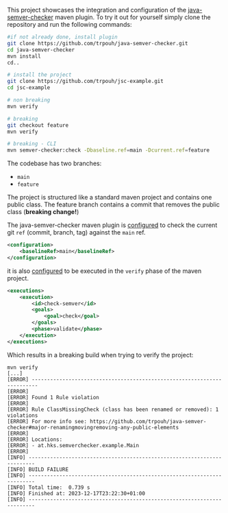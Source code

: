 This project showcases the integration and configuration of the [java-semver-checker](https://github.com/trpouh/java-semver-checker) maven plugin. To try it out for yourself simply clone the repository and run the following commands:

```sh
#if not already done, install plugin
git clone https://github.com/trpouh/java-semver-checker.git
cd java-semver-checker
mvn install
cd..

# install the project
git clone https://github.com/trpouh/jsc-example.git
cd jsc-example

# non breaking
mvn verify

# breaking
git checkout feature
mvn verify

# breaking - CLI
mvn semver-checker:check -Dbaseline.ref=main -Dcurrent.ref=feature 
```

The codebase has two branches:

* `main`
* `feature`

The project is structured like a standard maven project and contains one public class. The feature branch contains a commit that removes the public class (**breaking change!**)

The java-semver-checker maven plugin is [configured](https://github.com/trpouh/jsc-example/blob/main/pom.xml#L24) to check the current git `ref` (commit, branch, tag) against the `main` ref.

```xml
<configuration>
    <baselineRef>main</baselineRef>
</configuration>
```

it is also [configured](https://github.com/trpouh/jsc-example/blob/main/pom.xml#L32) to be executed in the `verify` phase of the maven project.

```xml
<executions>
    <execution>
        <id>check-semver</id>
        <goals>
            <goal>check</goal>
        </goals>
        <phase>validate</phase>
    </execution>
</executions>
```

Which results in a breaking build when trying to verify the project:

```shell
mvn verify
[...]
[ERROR] ------------------------------------------------------------------------
[ERROR] 
[ERROR] Found 1 Rule violation
[ERROR] 
[ERROR] Rule ClassMissingCheck (class has been renamed or removed): 1 violations
[ERROR] For more info see: https://github.com/trpouh/java-semver-checker#major-renamingmovingremoving-any-public-elements
[ERROR] 
[ERROR] Locations: 
[ERROR] - at.hks.semverchecker.example.Main
[ERROR] 
[INFO] ------------------------------------------------------------------------
[INFO] BUILD FAILURE
[INFO] ------------------------------------------------------------------------
[INFO] Total time:  0.739 s
[INFO] Finished at: 2023-12-17T23:22:30+01:00
[INFO] ------------------------------------------------------------------------
```
